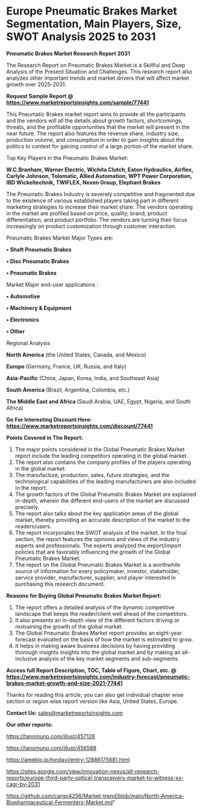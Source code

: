 # Europe Pneumatic Brakes Market Segmentation, Main Players, Size, SWOT Analysis 2025 to 2031

<strong>Pneumatic Brakes Market Research Report 2031</strong>

The Research Report on Pneumatic Brakes Market is a Skillful and Deep Analysis of the Present Situation and Challenges. This research report also analyzes other important trends and market drivers that will affect market growth over 2025-2031.

<strong>Request Sample Report @ <a href=https://www.marketreportsinsights.com/sample/77441>https://www.marketreportsinsights.com/sample/77441</a></strong>

This Pneumatic Brakes market report aims to provide all the participants and the vendors will all the details about growth factors, shortcomings, threats, and the profitable opportunities that the market will present in the near future. The report also features the revenue share, industry size, production volume, and consumption in order to gain insights about the politics to contest for gaining control of a large portion of the market share.

Top Key Players in the Pneumatic Brakes Market:

<strong>W.C.Branham, Warner Electric, Wichita Clutch, Eaton Hydraulics, Airflex, Carlyle Johnson, Tolomatic, Allied Automation, WPT Power Corporation, IBD Wickeltechnik, TWIFLEX, Nexen Group, Elephant Brakes</strong>

The Pneumatic Brakes Industry is severely competitive and fragmented due to the existence of various established players taking part in different marketing strategies to increase their market share. The vendors operating in the market are profiled based on price, quality, brand, product differentiation, and product portfolio. The vendors are turning their focus increasingly on product customization through customer interaction.

Pneumatic Brakes Market Major Types are:

<strong>• Shaft Pneumatic Brakes

• Disc Pneumatic Brakes

• Pneumatic Brakes</strong>

Market Major end-user applications :

<strong>• Automotive

• Machinery & Equipment

• Electronics

• Other</strong>

Regional Analysis

</u><strong><b>North America</b></strong> (the United States, Canada, and Mexico)

<strong><b>Europe </b></strong>(Germany, France, UK, Russia, and Italy)

<strong><b>Asia-Pacific</b></strong> (China, Japan, Korea, India, and Southeast Asia)

<strong><b>South America</b></strong> (Brazil, Argentina, Colombia, etc.)

<strong><b>The Middle East and Africa</b></strong> (Saudi Arabia, UAE, Egypt, Nigeria, and South Africa)

<strong>Go For Interesting Discount Here: <a href=https://www.marketreportsinsights.com/discount/77441>https://www.marketreportsinsights.com/discount/77441</a></strong>

<strong>Points Covered in The Report:</strong>
<ol>
  <li>The major points considered in the Global Pneumatic Brakes Market report include the leading competitors operating in the global market.</li>
  <li>The report also contains the company profiles of the players operating in the global market.</li>
  <li>The manufacture, production, sales, future strategies, and the technological capabilities of the leading manufacturers are also included in the report.</li>
  <li>The growth factors of the Global Pneumatic Brakes Market are explained in-depth, wherein the different end-users of the market are discussed precisely.</li>
  <li>The report also talks about the key application areas of the global market, thereby providing an accurate description of the market to the readers/users.</li>
  <li>The report incorporates the SWOT analysis of the market. In the final section, the report features the opinions and views of the industry experts and professionals. The experts analyzed the export/import policies that are favorably influencing the growth of the Global Pneumatic Brakes Market.</li>
  <li>The report on the Global Pneumatic Brakes Market is a worthwhile source of information for every policymaker, investor, stakeholder, service provider, manufacturer, supplier, and player interested in purchasing this research document.</li>
</ol>
<strong>Reasons for Buying Global Pneumatic Brakes Market Report:</strong>

<ol>
  <li>The report offers a detailed analysis of the dynamic competitive landscape that keeps the reader/client well ahead of the competitors.</li>
  <li>It also presents an in-depth view of the different factors driving or restraining the growth of the global market.</li>
  <li>The Global Pneumatic Brakes Market report provides an eight-year forecast evaluated on the basis of how the market is estimated to grow.</li>
  <li>It helps in making aware business decisions by having providing thorough insights insights into the global market and by making an all-inclusive analysis of the key market segments and sub-segments.</li>
</ol>
<strong>Access full Report Description, TOC, Table of Figure, Chart, etc. @ <a href=https://www.marketreportsinsights.com/industry-forecast/pneumatic-brakes-market-growth-and-size-2021-77441>https://www.marketreportsinsights.com/industry-forecast/pneumatic-brakes-market-growth-and-size-2021-77441</a></strong>


Thanks for reading this article; you can also get individual chapter wise section or region wise report version like Asia, United States, Europe.

<strong>Contact Us:</strong>
sales@marketreportsinsights.com

<strong>Our other reports:</strong>

<a href=https://tanomuno.com/illust/457128>https://tanomuno.com/illust/457128</a>

<a href=https://tanomuno.com/illust/456588>https://tanomuno.com/illust/456588</a>

<a href=https://ameblo.jp/hindavi/entry-12886175681.html>https://ameblo.jp/hindavi/entry-12886175681.html</a>

<a href=https://sites.google.com/view/innovation-nexus/all-research-reports/europe-third-party-optical-transceivers-market-to-witness-xx-cagr-by-2031>https://sites.google.com/view/innovation-nexus/all-research-reports/europe-third-party-optical-transceivers-market-to-witness-xx-cagr-by-2031</a>

<a href=https://github.com/cargo4256/Market-trend/blob/main/North-America-Biopharmaceutical-Fermenters-Market.md>https://github.com/cargo4256/Market-trend/blob/main/North-America-Biopharmaceutical-Fermenters-Market.md</a>"
